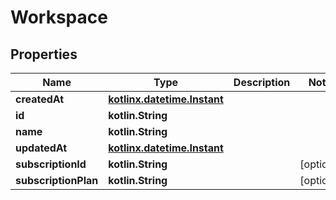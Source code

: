 
# Workspace

## Properties
| Name | Type | Description | Notes |
| ------------ | ------------- | ------------- | ------------- |
| **createdAt** | [**kotlinx.datetime.Instant**](kotlinx.datetime.Instant.md) |  |  |
| **id** | **kotlin.String** |  |  |
| **name** | **kotlin.String** |  |  |
| **updatedAt** | [**kotlinx.datetime.Instant**](kotlinx.datetime.Instant.md) |  |  |
| **subscriptionId** | **kotlin.String** |  |  [optional] |
| **subscriptionPlan** | **kotlin.String** |  |  [optional] |



